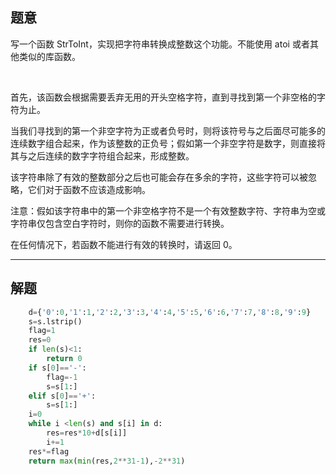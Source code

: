 ## 题意

写一个函数 StrToInt，实现把字符串转换成整数这个功能。不能使用 atoi 或者其他类似的库函数。

 

首先，该函数会根据需要丢弃无用的开头空格字符，直到寻找到第一个非空格的字符为止。

当我们寻找到的第一个非空字符为正或者负号时，则将该符号与之后面尽可能多的连续数字组合起来，作为该整数的正负号；假如第一个非空字符是数字，则直接将其与之后连续的数字字符组合起来，形成整数。

该字符串除了有效的整数部分之后也可能会存在多余的字符，这些字符可以被忽略，它们对于函数不应该造成影响。

注意：假如该字符串中的第一个非空格字符不是一个有效整数字符、字符串为空或字符串仅包含空白字符时，则你的函数不需要进行转换。

在任何情况下，若函数不能进行有效的转换时，请返回 0。

---
## 解题

```python
	d={'0':0,'1':1,'2':2,'3':3,'4':4,'5':5,'6':6,'7':7,'8':8,'9':9}
	s=s.lstrip()
	flag=1
	res=0
	if len(s)<1:
		return 0
	if s[0]=='-':
		flag=-1
		s=s[1:]
	elif s[0]=='+':
		s=s[1:]
	i=0
	while i <len(s) and s[i] in d:
		res=res*10+d[s[i]]
		i+=1
	res*=flag
	return max(min(res,2**31-1),-2**31)
```